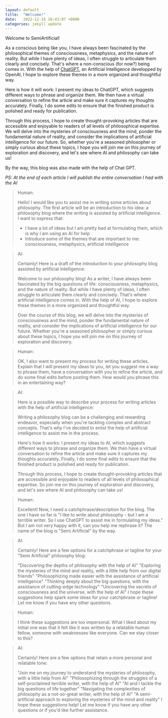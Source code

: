 ```yaml
---
layout: default
title:  "Welcome!"
date:   2022-12-16 16:43:07 +0000
categories: jekyll update
---
```

Welcome to SemiArtificial! 

As a conscious being like you, I have always been fascinated by the philosophical themes of consciousness, metaphysics, and the nature of reality. But while I have plenty of ideas, I often struggle to articulate them clearly and concisely. That's where a non-conscious (for now?) being comes in. With the help of [ChatGPT](https://openai.com/blog/chatgpt/), an Artificial Intelligence developped by OpenAI, I hope to explore these themes in a more organized and thoughtful way.

Here is how it will work: I present my ideas to ChatGPT, which suggests different ways to phrase and organize them. We then have a virtual conversation to refine the article and make sure it captures my thoughts accurately. Finally, I do some edits to ensure that the finished product is polished and ready for publication.

Through this process, I hope to create thought-provoking articles that are accessible and enjoyable to readers of all levels of philosophical expertise. We will delve into the mysteries of consciousness and the mind, ponder the fundamental nature of reality, and consider the implications of artificial intelligence for our future. So, whether you're a seasoned philosopher or simply curious about these topics, I hope you will join me on this journey of exploration and discovery, and let's see where AI and philosophy can take us!

By the way, this blog was also made with the help of Chat GPT.

_PS: At the end of each article I will publish the entire conversation I had with the AI_


>Human:
>
>Hello! I would like you to assist me in writing some articles about philosophy. The first article will be an introduction to his idea: a philosophy blog where the writing is assisted by artificial intelligence. I want to express that:
>- I have a lot of ideas but I am pretty bad at formulating them, which is why I am using an AI for help
>- Introduce some of the themes that are important to me: consciousness, metaphysics, artificial intelligence

>AI:
>
>Certainly! Here is a draft of the introduction to your philosophy blog assisted by artificial intelligence:
>
>Welcome to our philosophy blog! As a writer, I have always been fascinated by the big questions of life: consciousness, metaphysics, and the nature of reality. But while I have plenty of ideas, I often struggle to articulate them clearly and concisely. That's where artificial intelligence comes in. With the help of AI, I hope to explore these themes in a more organized and thoughtful way.
>
>Over the course of this blog, we will delve into the mysteries of consciousness and the mind, ponder the fundamental nature of reality, and consider the implications of artificial intelligence for our future. Whether you're a seasoned philosopher or simply curious about these topics, I hope you will join me on this journey of exploration and discovery.

>Human:
>
>OK, I also want to present my process for writing these articles. Explain that I will present my ideas to you, let you suggest me a way to phrase them, have a conversation with you to refine the article, and do some final edits before posting them. How would you phrase this in an entertaining way?

>AI:
>
>Here is a possible way to describe your process for writing articles with the help of artificial intelligence:
>
>Writing a philosophy blog can be a challenging and rewarding endeavor, especially when you're tackling complex and abstract concepts. That's why I've decided to enlist the help of artificial intelligence to assist me in the process.
>
>Here's how it works: I present my ideas to AI, which suggests different ways to phrase and organize them. We then have a virtual conversation to refine the article and make sure it captures my thoughts accurately. Finally, I do some final edits to ensure that the finished product is polished and ready for publication.
>
>Through this process, I hope to create thought-provoking articles that are accessible and enjoyable to readers of all levels of philosophical expertise. So join me on this journey of exploration and discovery, and let's see where AI and philosophy can take us!

>Human:
>
>Excellent! Now, I need a catchphrase/description for the blog. The one I have so far is "I like to write about philosophy - but I am a terrible writer. So I use ChatGPT to assist me in formulating my ideas." But I am not very happy with it, can you help me rephrase it? The name of the blog is "Semi Artificial" by the way.

>AI:
>
>Certainly! Here are a few options for a catchphrase or tagline for your "Semi Artificial" philosophy blog:
>
>"Discovering the depths of philosophy with the help of AI"
>"Exploring the mysteries of the mind and reality, with a little help from our digital friends"
>"Philosophizing made easier with the assistance of artificial intelligence"
>"Thinking deeply about the big questions, with the assistance of cutting-edge technology"
>"Uncovering the secrets of consciousness and the universe, with the help of AI"
>I hope these suggestions help spark some ideas for your catchphrase or tagline! Let me know if you have any other questions.

>Human:
>
>I think these suggestions are too impersonal. What I liked about my initial one was that it felt like it was written by a relatable human fellow, someone with weaknesses like everyone. Can we stay closer to this?

>AI:
>
>Certainly! Here are a few options that retain a more personal and relatable tone:
>
>"Join me on my journey to understand the mysteries of philosophy, with a little help from AI"
>"Philosophizing through the struggles of a self-proclaimed terrible writer, with the help of AI"
>"AI and I tackle the big questions of life together"
>"Navigating the complexities of philosophy as a not-so-great writer, with the help of AI"
>"A semi-artificial approach to exploring the mysteries of the mind and reality"
>I hope these suggestions help! Let me know if you have any other questions or if you'd like further assistance.
```
